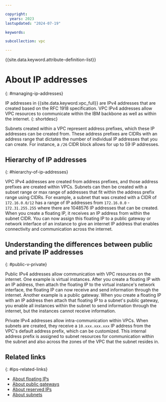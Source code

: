 ```yaml
---

copyright:
  years: 2023
lastupdated: "2024-07-19"

keywords:

subcollection: vpc

---
```


{{site.data.keyword.attribute-definition-list}}

# About IP addresses
{: #managing-ip-addresses}

IP addresses in {{site.data.keyword.vpc_full}} are IPv4 addresses that are created based on the RFC 1918 specification. VPC IPv4 addresses allow VPC resources to communicate within the IBM backbone as well as within the internet.
{: shortdesc}

Subnets created within a VPC represent address prefixes, which these IP addresses can be created from. These address prefixes are CIDRs with an address range that dictates the number of individual IP addresses that you can create. For instance, a `/26` CIDR block allows for up to 59 IP addresses.

## Hierarchy of IP addresses
{: #hierarchy-of-ip-addresses}

VPC IPv4 addresses are created from address prefixes, and those address prefixes are created within VPCs. Subnets can then be created with a subset range or max range of addresses that fit within the address prefix range using CIDRs. For example, a subnet that was created with a CIDR of `172.16.0.0/12` has a range of IP addresses from `172.16.0.0` - `172.31.255.255` where there are 1048576 IP addresses that can be created. When you create a floating IP, it receives an IP address from within the subnet CIDR. You can now assign this floating IP to a public gateway or network interface of an instance to give an internet IP address that enables connectivity and communication across the internet.

## Understanding the differences between public and private IP addresses
{: #public-v-private}

Public IPv4 addresses allow communication with VPC resources on the internet. One example is virtual instances. After you create a floating IP with an IP address, then attach the floating IP to the virtual instance's network interface, the floating IP can now receive and send information through the internet. Another example is a public gateway. When you create a floating IP with an IP address then attach that floating IP to a subnet's public gateway, you enable all instances within the subnet to send information through the internet, but the instances cannot receive information.

Private IPv4 addresses allow intra-communication within VPCs. When subnets are created, they receive a `10.xxx.xxx.xxx` IP address from the VPC's default address prefix, which can be customized. This internal address prefix is assigned to subnet resources for communication within the subnet and also across the zones of the VPC that the subnet resides in.

## Related links
{: #ips-related-links}

- [About floating IPs](/docs/vpc?topic=vpc-fip-about)
- [About public gateways](/docs/vpc?topic=vpc-about-public-gateways)
- [About reserved IPs](/docs/vpc?topic=vpc-about-reserved-ips)
- [About subnets](/docs/vpc?topic=vpc-about-subnets-vpc)
